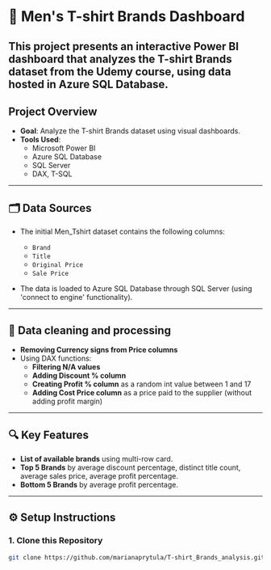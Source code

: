# 👕 Men's T-shirt Brands Dashboard

This project presents an interactive Power BI dashboard that analyzes the T-shirt Brands dataset from the Udemy course, using data hosted in Azure SQL Database. 
---

## Project Overview

- **Goal**: Analyze the T-shirt Brands dataset using visual dashboards.
- **Tools Used**:
  - Microsoft Power BI 
  - Azure SQL Database 
  - SQL Server 
  - DAX, T-SQL 

---

## 🗂️ Data Sources

- The initial Men_Tshirt dataset contains the following columns:
  - `Brand` 
  - `Title`
  - `Original Price`
  - `Sale Price`

- The data is loaded to Azure SQL Database through SQL Server (using 'connect to engine' functionality).


---

## 🧹 Data cleaning and processing 

-  **Removing Currency signs from Price columns**
 - Using DAX functions:
    -  **Filtering N/A values**
    -  **Adding Discount % column**
    -  **Creating Profit % column** as a random int value between 1 and 17 
    -  **Adding Cost Price column** as a price paid to the supplier (without adding profit margin)

---

## 🔍 Key Features

-  **List of available brands** using multi-row card.
-  **Top 5 Brands** by average discount percentage, distinct title count, average sales price, average profit percentage. 
-  **Bottom 5 Brands** by average profit percentage.

---



## ⚙️ Setup Instructions

### 1. Clone this Repository
```bash
git clone https://github.com/marianaprytula/T-shirt_Brands_analysis.git